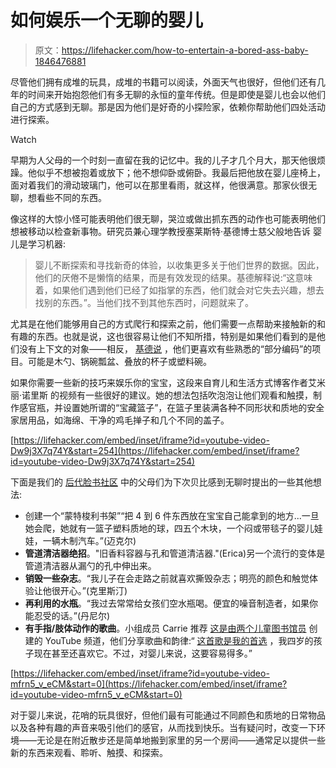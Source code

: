 # 如何娱乐一个无聊的婴儿

> 原文：<https://lifehacker.com/how-to-entertain-a-bored-ass-baby-1846476881>

尽管他们拥有成堆的玩具，成堆的书籍可以阅读，外面天气也很好，但他们还有几年的时间来开始抱怨他们有多无聊的永恒的童年传统。但是即使是婴儿也会以他们自己的方式感到无聊。那是因为他们是好奇的小探险家，依赖你帮助他们四处活动进行探索。

Watch

早期为人父母的一个时刻一直留在我的记忆中。我的儿子才几个月大，那天他很烦躁。他似乎不想被抱着或放下；他不想仰卧或俯卧。我最后把他放在婴儿座椅上，面对着我们的滑动玻璃门，他可以在那里看雨，就这样，他很满意。那家伙很无聊，想看些不同的东西。

像这样的大惊小怪可能表明他们很无聊，哭泣或做出抓东西的动作也可能表明他们想被移动以检查新事物。研究员兼心理学教授塞莱斯特·基德博士慈父般地告诉 婴儿是学习机器:

> 婴儿不断探索和寻找新奇的体验，以收集更多关于他们世界的数据。因此，他们的厌倦不是懒惰的结果，而是有效发现的结果。基德解释说:“这意味着，如果他们遇到他们已经了如指掌的东西，他们就会对它失去兴趣，想去找别的东西。”。当他们找不到其他东西时，问题就来了。

尤其是在他们能够用自己的方式爬行和探索之前，他们需要一点帮助来接触新的和有趣的东西。也就是说，这也很容易让他们不知所措，特别是如果他们看到的是他们没有上下文的对象——相反， [基德说](https://www.fatherly.com/parenting/how-to-know-if-baby-bored/) ，他们更喜欢有些熟悉的“部分编码”的项目。可能是木勺、锅碗瓢盆、叠放的杯子或塑料碗。

如果你需要一些新的技巧来娱乐你的宝宝，这段来自育儿和生活方式博客作者艾米丽·诺里斯 的视频有一些很好的建议。她的想法包括吹泡泡让他们观看和触摸，制作感官瓶，并设置她所谓的“宝藏篮子”，在篮子里装满各种不同形状和质地的安全家居用品，如海绵、干净的鸡毛掸子和几个不同的盖子。

 [https://lifehacker.com/embed/inset/iframe?id=youtube-video-Dw9j3X7q74Y&start=254](https://lifehacker.com/embed/inset/iframe?id=youtube-video-Dw9j3X7q74Y&start=254) 

下面是我们的 [后代脸书社区](https://www.facebook.com/groups/2018785615043946) 中的父母们为下次贝比感到无聊时提出的一些其他想法:

*   创建一个“蒙特梭利书架”“把 4 到 6 件东西放在宝宝自己能拿到的地方...一旦她会爬，她就有一篮子塑料质地的球，四五个木块，一个闷或带毯子的婴儿娃娃，一辆木制汽车。”(迈克尔)
*   **管道清洁器绝招**。"旧香料容器与孔和管道清洁器."(Erica)另一个流行的变体是管道清洁器从漏勺的孔中伸出来。
*   **销毁一些杂志**。“我儿子在会走路之前就喜欢撕毁杂志；明亮的颜色和触觉体验让他很开心。”(克里斯汀)
*   **再利用的水瓶**。“我过去常常给女孩们空水瓶喝。便宜的噪音制造者，如果你能忍受的话。”(丹尼尔)
*   **有手指/肢体动作的歌曲**。小组成员 Carrie 推荐 [这是由两个儿童图书馆员](https://www.youtube.com/user/Jbrary/featured) 创建的 YouTube 频道，他们分享歌曲和韵律:“ [这首歌是我的首选](https://www.youtube.com/watch?v=mfrn5_v_eCM) ，我四岁的孩子现在甚至还喜欢它。不过，对婴儿来说，这要容易得多。”

 [https://lifehacker.com/embed/inset/iframe?id=youtube-video-mfrn5_v_eCM&start=0](https://lifehacker.com/embed/inset/iframe?id=youtube-video-mfrn5_v_eCM&start=0) 

对于婴儿来说，花哨的玩具很好，但他们最有可能通过不同颜色和质地的日常物品以及各种有趣的声音来吸引他们的感官，从而找到快乐。当有疑问时，改变一下环境——无论是在附近散步还是简单地搬到家里的另一个房间——通常足以提供一些新的东西来观看、聆听、触摸、和探索。
